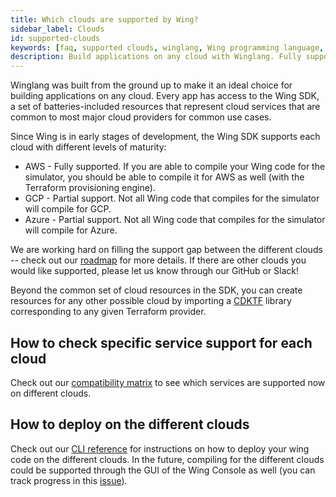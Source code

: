 ```yaml
---
title: Which clouds are supported by Wing?
sidebar_label: Clouds
id: supported-clouds
keywords: [faq, supported clouds, winglang, Wing programming language, Wing language, AWS, GCP, Azure]
description: Build applications on any cloud with Winglang. Fully supported on AWS, partially supported on GCP and Azure. Check our roadmap for future updates!
---
```


Winglang was built from the ground up to make it an ideal choice for building applications on any cloud. Every app has access to the Wing SDK, a set of batteries-included resources that represent cloud services that are common to most major cloud providers for common use cases.

Since Wing is in early stages of development, the Wing SDK supports each cloud with different levels of maturity:
* AWS - Fully supported. If you are able to compile your Wing code for the simulator, you should be able to compile it for AWS as well (with the Terraform provisioning engine).
* GCP - Partial support. Not all Wing code that compiles for the simulator will compile for GCP. 
* Azure - Partial support. Not all Wing code that compiles for the simulator will compile for Azure. 

We are working hard on filling the support gap between the different clouds -- check out our [roadmap](https://www.winglang.io/contributing/status) for more details. If there are other clouds you would like supported, please let us know through our GitHub or Slack!

Beyond the common set of cloud resources in the SDK, you can create resources for any other possible cloud by importing a [CDKTF](https://github.com/hashicorp/terraform-cdk) library corresponding to any given Terraform provider.

## How to check specific service support for each cloud
Check out our [compatibility matrix](https://www.winglang.io/docs/standard-library/compatibility-matrix) to see which services are supported now on different clouds.

## How to deploy on the different clouds
Check out our [CLI reference](https://www.winglang.io/docs/tools/cli) for instructions on how to deploy your wing code on the different clouds.
In the future, compiling for the different clouds could be supported through the GUI of the Wing Console as well (you can track progress in this [issue](https://github.com/winglang/wing/issues/2051)).

